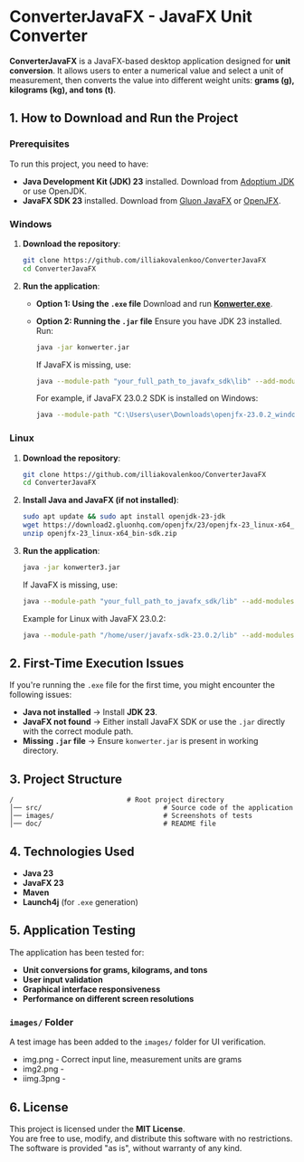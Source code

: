 # ConverterJavaFX - JavaFX Unit Converter

**ConverterJavaFX** is a JavaFX-based desktop application designed for **unit conversion**. It allows users to enter a numerical value and select a unit of measurement, then converts the value into different weight units: **grams (g), kilograms (kg), and tons (t)**.

## 1. How to Download and Run the Project

### **Prerequisites**

To run this project, you need to have:

- **Java Development Kit (JDK) 23** installed. Download from [Adoptium JDK](https://adoptium.net/) or use OpenJDK.
- **JavaFX SDK 23** installed. Download from [Gluon JavaFX](https://gluonhq.com/products/javafx/) or [OpenJFX](https://openjfx.io/).

### **Windows**

1. **Download the repository**:

   ```sh
   git clone https://github.com/illiakovalenkoo/ConverterJavaFX
   cd ConverterJavaFX
   ```

2. **Run the application**:

   - **Option 1: Using the `.exe` file**
     Download and run [**Konwerter.exe**](./Konwerter.exe).

   - **Option 2: Running the `.jar` file**
     Ensure you have JDK 23 installed. Run:

     ```sh
     java -jar konwerter.jar
     ```

     If JavaFX is missing, use:

     ```sh
     java --module-path "your_full_path_to_javafx_sdk\lib" --add-modules javafx.controls,javafx.fxml -jar "your_full_path_to_project\ConverterJavaFX\src\konwerter3\out\artifacts\konwerter3_jar\konwerter3.jar""
     ```

     For example, if JavaFX 23.0.2 SDK is installed on Windows:

     ```sh
     java --module-path "C:\Users\user\Downloads\openjfx-23.0.2_windows-x64_bin-sdk\javafx-sdk-23.0.2\lib" --add-modules javafx.controls,javafx.fxml -jar "C:\Users\user\IdeaProjects\ConverterJavaFX\src\konwerter3\out\artifacts\konwerter3_jar\konwerter3.jar"
     ```

### **Linux**

1. **Download the repository**:

   ```sh
   git clone https://github.com/illiakovalenkoo/ConverterJavaFX
   cd ConverterJavaFX
   ```

2. **Install Java and JavaFX (if not installed)**:

   ```sh
   sudo apt update && sudo apt install openjdk-23-jdk
   wget https://download2.gluonhq.com/openjfx/23/openjfx-23_linux-x64_bin-sdk.zip
   unzip openjfx-23_linux-x64_bin-sdk.zip
   ```

3. **Run the application**:

   ```sh
   java -jar konwerter3.jar
   ```

   If JavaFX is missing, use:

   ```sh
   java --module-path "your_full_path_to_javafx_sdk/lib" --add-modules javafx.controls,javafx.fxml -jar konwerter3.jar
   ```

   Example for Linux with JavaFX 23.0.2:
   ```sh
   java --module-path "/home/user/javafx-sdk-23.0.2/lib" --add-modules javafx.controls,javafx.fxml -jar konwerter3.jar
   ```

## 2. First-Time Execution Issues

If you're running the `.exe` file for the first time, you might encounter the following issues:

- **Java not installed** → Install **JDK 23**.
- **JavaFX not found** → Either install JavaFX SDK or use the `.jar` directly with the correct module path.
- **Missing `.jar` file** → Ensure `konwerter.jar` is present in working directory.

## 3. Project Structure

```
/                            # Root project directory
│── src/                              # Source code of the application
│── images/                           # Screenshots of tests
│── doc/                              # README file
```

## 4. Technologies Used

- **Java 23**
- **JavaFX 23**
- **Maven**
- **Launch4j** (for `.exe` generation)

## 5. Application Testing

The application has been tested for:

- **Unit conversions for grams, kilograms, and tons**
- **User input validation**
- **Graphical interface responsiveness**
- **Performance on different screen resolutions**

### `images/` Folder

A test image has been added to the `images/` folder for UI verification.
- img.png - Correct input line,  measurement units are grams
- img2.png -
- iimg.3png -
## 6. License

This project is licensed under the **MIT License**.  
You are free to use, modify, and distribute this software with no restrictions.  
The software is provided "as is", without warranty of any kind.



